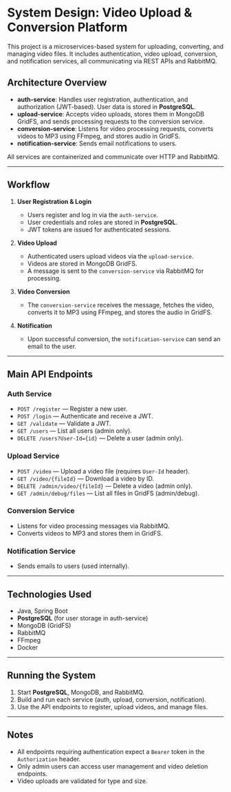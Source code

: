 # System Design: Video Upload & Conversion Platform

This project is a microservices-based system for uploading, converting, and managing video files. It includes authentication, video upload, conversion, and notification services, all communicating via REST APIs and RabbitMQ.

## Architecture Overview

- **auth-service**: Handles user registration, authentication, and authorization (JWT-based). User data is stored in **PostgreSQL**.
- **upload-service**: Accepts video uploads, stores them in MongoDB GridFS, and sends processing requests to the conversion service.
- **conversion-service**: Listens for video processing requests, converts videos to MP3 using FFmpeg, and stores audio in GridFS.
- **notification-service**: Sends email notifications to users.

All services are containerized and communicate over HTTP and RabbitMQ.

---

## Workflow

1. **User Registration & Login**
   - Users register and log in via the `auth-service`.
   - User credentials and roles are stored in **PostgreSQL**.
   - JWT tokens are issued for authenticated sessions.

2. **Video Upload**
   - Authenticated users upload videos via the `upload-service`.
   - Videos are stored in MongoDB GridFS.
   - A message is sent to the `conversion-service` via RabbitMQ for processing.

3. **Video Conversion**
   - The `conversion-service` receives the message, fetches the video, converts it to MP3 using FFmpeg, and stores the audio in GridFS.

4. **Notification**
   - Upon successful conversion, the `notification-service` can send an email to the user.

---

## Main API Endpoints

### Auth Service

- `POST /register` — Register a new user.
- `POST /login` — Authenticate and receive a JWT.
- `GET /validate` — Validate a JWT.
- `GET /users` — List all users (admin only).
- `DELETE /users?User-Id={id}` — Delete a user (admin only).

### Upload Service

- `POST /video` — Upload a video file (requires `User-Id` header).
- `GET /video/{fileId}` — Download a video by ID.
- `DELETE /admin/video/{fileId}` — Delete a video (admin only).
- `GET /admin/debug/files` — List all files in GridFS (admin/debug).

### Conversion Service

- Listens for video processing messages via RabbitMQ.
- Converts videos to MP3 and stores them in GridFS.

### Notification Service

- Sends emails to users (used internally).

---

## Technologies Used

- Java, Spring Boot
- **PostgreSQL** (for user storage in auth-service)
- MongoDB (GridFS)
- RabbitMQ
- FFmpeg
- Docker

---

## Running the System

1. Start **PostgreSQL**, MongoDB, and RabbitMQ.
2. Build and run each service (auth, upload, conversion, notification).
3. Use the API endpoints to register, upload videos, and manage files.

---

## Notes

- All endpoints requiring authentication expect a `Bearer` token in the `Authorization` header.
- Only admin users can access user management and video deletion endpoints.
- Video uploads are validated for type and size.
